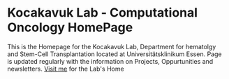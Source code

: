 # Kocakavuk Lab - Computational Oncology HomePage
This is the Homepage for the Kocakavuk Lab, Department for hematolgy and Stem-Cell Transplantation located at Universitätsklinikum Essen.
Page is updated regularly with the information on Projects, Oppurtunities and newsletters. <a href="https://kocakavuklab.vercel.app/">Visit me</a> for the Lab's Home
